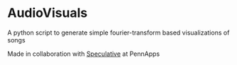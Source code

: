AudioVisuals
============

A python script to generate simple fourier-transform based visualizations of songs

Made in collaboration with [Speculative](https://github.com/speculative) at PennApps